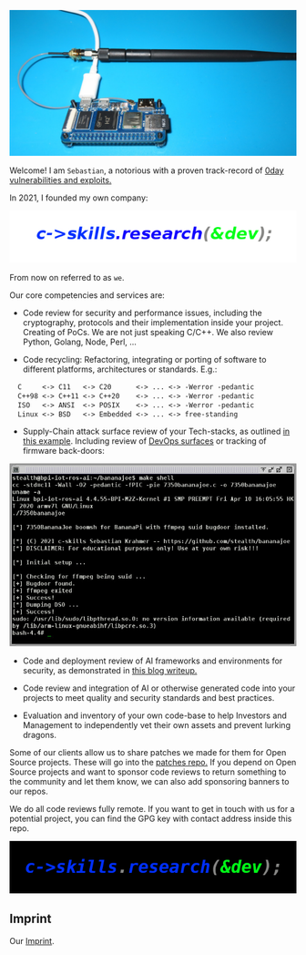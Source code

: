 <p align="center">
<img src="https://github.com/stealth/bananajoe/blob/master/board.jpg" />
</p>


Welcome! I am `Sebastian`, a notorious with a proven track-record of [0day vulnerabilities and exploits.](https://github.com/c-skills/CVEs)

In 2021, I founded my own company:

<p align="center">
<img src="https://github.com/c-skills/welcome/blob/master/logo.jpg" />
</p>


From now on referred to as `we`.


Our core competencies and services are:


* Code review for security and performance issues, including the cryptography, protocols and their implementation inside
  your project. Creating of PoCs. We are not just speaking C/C++. We also review Python, Golang, Node, Perl, ...

* Code recycling: Refactoring, integrating or porting of software to different platforms, architectures or standards.
  E.g.:

```
  C     <-> C11   <-> C20      <-> ... <-> -Werror -pedantic
  C++98 <-> C++11 <-> C++20    <-> ... <-> -Werror -pedantic
  ISO   <-> ANSI  <-> POSIX    <-> ... <-> -Werror -pedantic
  Linux <-> BSD   <-> Embedded <-> ... <-> free-standing

```

* Supply-Chain attack surface review of your Tech-stacks, as outlined [in this example](https://github.com/c-skills/rust1).
  Including review of [DevOps surfaces](https://github.com/stealth/devpops) or tracking of firmware back-doors:


<p align="center">
<img src="https://github.com/stealth/bananajoe/blob/master/screenshot.jpg" />
</p>


* Code and deployment review of AI frameworks and environments for security, as demonstrated in [this blog writeup.](https://c-skills.blogspot.com/2025/02/ai-0day-trickery.html)

* Code review and integration of AI or otherwise generated code into your projects to meet quality and security standards
  and best practices.

* Evaluation and inventory of your own code-base to help Investors and Management to independently vet their own assets and
  prevent lurking dragons.


Some of our clients allow us to share patches we made for them for Open Source
projects. These will go into the [patches repo.](https://github.com/c-skills/patches) If you depend on Open Source
projects and want to sponsor code reviews to return something to the community and let them know, we can also add
sponsoring banners to our repos.

We do all code reviews fully remote. If you want to get in touch with us for a
potential project, you can find the GPG key with contact address inside this repo.


<p align="center">
<img src="https://github.com/c-skills/welcome/blob/master/logo-black.jpg" />
</p>



Imprint
-------

Our [Imprint](https://github.com/c-skills/welcome/blob/master/impressum2.jpg).


